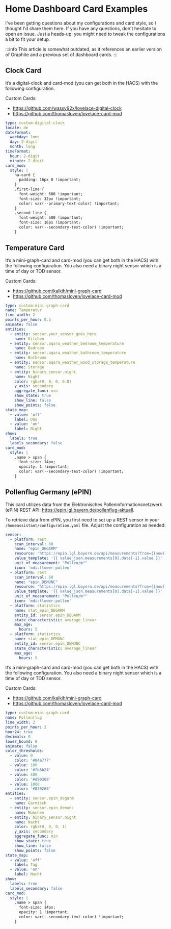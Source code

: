 # Home Dashboard Card Examples
I've been getting questions about my configurations and card style, so I thought I'd share them here. If you have any questions, don't hesitate to open an issue. Just a heads-up: you might need to tweak the configurations a bit to fit your setup.

:::info
This article is somewhat outdated, as it references an earlier version of Graphite and a previous set of dashboard cards.
:::

## Clock Card
It’s a digital-clock and card-mod (you can get both in the HACS) with the following configuration.

Custom Cards:
 - https://github.com/wassy92x/lovelace-digital-clock
 - https://github.com/thomasloven/lovelace-card-mod

```yaml
type: custom:digital-clock
locale: de
dateFormat:
  weekday: long
  day: 2-digit
  month: long
timeFormat:
  hour: 2-digit
  minute: 2-digit
card_mod:
  style: |
    ha-card {
      padding: 16px 0 !important;
    }
    .first-line {
      font-weight: 600 !important;
      font-size: 32px !important;
      color: var(--primary-text-color) !important;
    }
    .second-line {
      font-weight: 500 !important;
      font-size: 16px !important;
      color: var(--secondary-text-color) !important;
    }
```

## Temperature Card

It’s a mini-graph-card and card-mod (you can get both in the HACS) with the following configuration. You also need a binary night sensor which is a time of day or TOD sensor.

Custom Cards:
 - https://github.com/kalkih/mini-graph-card
 - https://github.com/thomasloven/lovelace-card-mod

```yaml
type: custom:mini-graph-card
name: Temperatur
line_width: 2
points_per_hour: 0.5
animate: false
entities:
  - entity: sensor.your_sensor_goes_here
    name: Kitchen
  - entity: sensor.aqara_weather_bedroom_temperature
    name: Bedroom
  - entity: sensor.aqara_weather_bathroom_temperature
    name: Bathroom
  - entity: sensor.aqara_weather_wood_storage_temperature
    name: Storage
  - entity: binary_sensor.night
    name: Night
    color: rgba(0, 0, 0, 0.8)
    y_axis: secondary
    aggregate_func: min
    show_state: true
    show_line: false
    show_points: false
state_map:
  - value: 'off'
    label: Day
  - value: 'on'
    label: Night
show:
  labels: true
  labels_secondary: false
card_mod:
  style: |
    .name > span {
      font-size: 14px;
      opacity: 1 !important;
      color: var(--secondary-text-color) !important;
    }
```

## Pollenflug Germany (ePIN)
This card utilizes data from the Elektronisches Polleninformationsnetzwerk (ePIN) REST API: https://epin.lgl.bayern.de/pollenflug-aktuell.

To retrieve data from ePIN, you first need to set up a REST sensor in your `/homeassistant/configuration.yaml` file. Adjust the configuration as needed:

```yaml
sensor:
  - platform: rest
    scan_interval: 60
    name: "epin_DEGARM"
    resource: 'https://epin.lgl.bayern.de/api/measurements?from={{now().timestamp()}}&to={{now().timestamp() - 86400}}&pollen=Poaceae&locations=DEGARM'
    value_template: '{{ value_json.measurements[0].data[-1].value }}'
    unit_of_measurement: "Pollen/m³"
    icon: 'mdi:flower-pollen'
  - platform: rest
    scan_interval: 60
    name: "epin_DEMUNC"
    resource: 'https://epin.lgl.bayern.de/api/measurements?from={{now().timestamp()}}&to={{now().timestamp() - 86400}}&pollen=Poaceae&locations=DEMUNC'
    value_template: '{{ value_json.measurements[0].data[-1].value }}'
    unit_of_measurement: "Pollen/m³"
    icon: 'mdi:flower-pollen'
  - platform: statistics
    name: stat_epin_DEGARM
    entity_id: sensor.epin_DEGARM
    state_characteristic: average_linear
    max_age:
      hours: 5
  - platform: statistics
    name: stat_epin_DEMUNC
    entity_id: sensor.epin_DEMUNC
    state_characteristic: average_linear
    max_age:
      hours: 5
```

It’s a mini-graph-card and card-mod (you can get both in the HACS) with the following configuration. You also need a binary night sensor which is a time of day or TOD sensor.


Custom Cards:
 - https://github.com/kalkih/mini-graph-card
 - https://github.com/thomasloven/lovelace-card-mod

```yaml
type: custom:mini-graph-card
name: Pollenflug
line_width: 2
points_per_hour: 2
hour24: true
decimals: 0
lower_bound: 0
animate: false
color_thresholds:
  - value: 0
    color: '#04a777'
  - value: 100
    color: '#fb8b24'
  - value: 400
    color: '#d90368'
  - value: 1000
    color: '#820263'
entities:
  - entity: sensor.epin_degarm
    name: Garmisch
  - entity: sensor.epin_demunc
    name: München
  - entity: binary_sensor.night
    name: Nacht
    color: rgba(0, 0, 0, 1)
    y_axis: secondary
    aggregate_func: min
    show_state: true
    show_line: false
    show_points: false
state_map:
  - value: 'off'
    label: Tag
  - value: 'on'
    label: Nacht
show:
  labels: true
  labels_secondary: false
card_mod:
  style: |
    .name > span {
      font-size: 14px;
      opacity: 1 !important;
      color: var(--secondary-text-color) !important;
    }
````